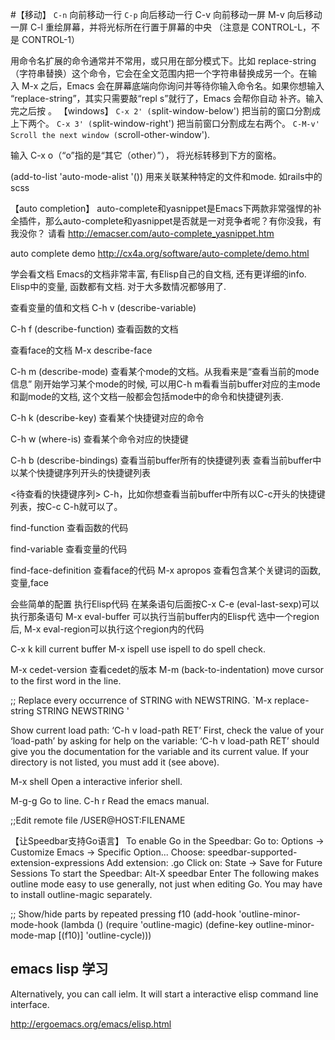 #【移动】
`C-n`   向前移动一行
`C-p`   向后移动一行
C-v     向前移动一屏
M-v     向后移动一屏
C-l     重绘屏幕，并将光标所在行置于屏幕的中央 （注意是 CONTROL-L，不是 CONTROL-1）

用命令名扩展的命令通常并不常用，或只用在部分模式下。比如 replace-string （字符串替换）这个命令，它会在全文范围内把一个字符串替换成另一个。在输 入 M-x 之后，Emacs 会在屏幕底端向你询问并等待你输入命令名。如果你想输入 “replace-string”，其实只需要敲“repl s<TAB>”就行了，Emacs 会帮你自动 补齐。输入完之后按 <Return> 。
 【windows】
`C-x 2' (`split-window-below')  把当前的窗口分割成上下两个。
`C-x 3' (`split-window-right')   把当前窗口分割成左右两个。
`C-M-v'
     Scroll the next window (`scroll-other-window').

输入 C-x o（“o”指的是“其它（other）”），
   将光标转移到下方的窗格。


(add-to-list 'auto-mode-alist '()) 用来关联某种特定的文件和mode.  如rails中的scss

【auto completion】
auto-complete和yasnippet是Emacs下两款非常强悍的补全插件，那么auto-complete和yasnippet是否就是一对竞争者呢？有你没我，有我没你？
请看 http://emacser.com/auto-complete_yasnippet.htm

auto complete demo 
http://cx4a.org/software/auto-complete/demo.html


学会看文档
Emacs的文档非常丰富, 有Elisp自己的自文档, 还有更详细的info. Elisp中的变量, 函数都有文档. 对于大多数情况都够用了.

查看变量的值和文档
C-h v (describe-variable)

C-h f (describe-function)  查看函数的文档

查看face的文档
M-x describe-face


C-h m (describe-mode) 查看某个mode的文档。从我看来是“查看当前的mode信息”
刚开始学习某个mode的时候, 可以用C-h m看看当前buffer对应的主mode和副mode的文档, 这个文档一般都会包括mode中的命令和快捷键列表.


C-h k (describe-key) 查看某个快捷键对应的命令

C-h w (where-is)  查看某个命令对应的快捷键

C-h b (describe-bindings)  查看当前buffer所有的快捷键列表
查看当前buffer中以某个快捷键序列开头的快捷键列表

<待查看的快捷键序列> C-h，比如你想查看当前buffer中所有以C-c开头的快捷键列表，按C-c C-h就可以了。

find-function 查看函数的代码

find-variable 查看变量的代码

find-face-definition 查看face的代码
M-x apropos  查看包含某个关键词的函数,变量,face

会些简单的配置
执行Elisp代码
在某条语句后面按C-x C-e (eval-last-sexp)可以执行那条语句
M-x eval-buffer 可以执行当前buffer内的Elisp代
选中一个region后, M-x eval-region可以执行这个region内的代码

C-x k   kill current buffer
M-x ispell      use ispell to do spell check.

M-x cedet-version   查看cedet的版本
M-m   (back-to-indentation)   move cursor to the first word in the line.

;; Replace every occurrence of STRING with NEWSTRING.
`M-x replace-string <RET> STRING <RET> NEWSTRING <RET>'
    

Show current load path:
‘C-h v load-path RET’ 
First, check the value of your ‘load-path’ by asking for help on the variable: ‘C-h v load-path RET’ should give you the documentation for the variable and its current value. If your directory is not listed, you must add it (see above).

M-x shell      Open a interactive inferior shell.

M-g-g   Go to line.
C-h r  Read the emacs manual.

;;Edit remote file
/USER@HOST:FILENAME

【让Speedbar支持Go语言】
To enable Go in the Speedbar:
Go to: Options → Customize Emacs → Specific Option...
Choose: speedbar-supported-extension-expressions
Add extension: .go
Click on: State → Save for Future Sessions
To start the Speedbar:
Alt-X speedbar Enter
The following makes outline mode easy to use generally, not just when editing Go. You may have to install outline-magic separately.

;; Show/hide parts by repeated pressing f10
(add-hook 'outline-minor-mode-hook
           (lambda ()
             (require 'outline-magic)
             (define-key outline-minor-mode-map [(f10)] 'outline-cycle)))
## emacs lisp 学习
Alternatively, you can call ielm. It will start a interactive elisp command line interface.

http://ergoemacs.org/emacs/elisp.html
